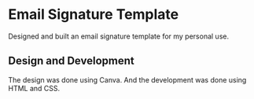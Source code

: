 # Email Signature Template
Designed and built an email signature template for my personal use. 

## Design and Development
The design was done using Canva. And the development was done using HTML and CSS.
